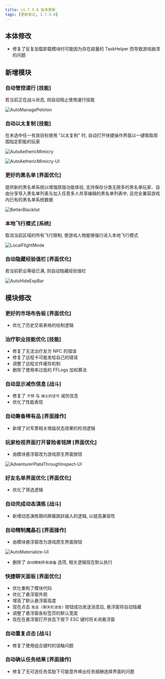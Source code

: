 ```yaml
---
title: v1.7.5.0 版本更新
tags: [更新笔记, 1.7.5.0]
---
```


## 本体修改

- 修复了反复加载卸载模块时可能因为存在超量的 TaskHelper 而导致游戏崩溃的问题

## 新增模块

### 自动管控速行 [技能]

若当前正在战斗状态, 则自动阻止使用速行技能

![AutoManagePeloton](/assets/Changelog/1.7.5.0/AutoManagePeloton.png)

### 自动以太复制 [技能]

在未选中任一有效目标使用 "以太复制" 时, 自动打开快捷操作界面以一键吸取周围指定职能的玩家

![AutoAethericMimicry](/assets/Changelog/1.7.5.0/AutoAethericMimicry.png)

![AutoAethericMimicry-UI](/assets/Changelog/1.7.5.0/AutoAethericMimicry-UI.png)

### 更好的黑名单 [界面优化]

提供新的黑名单系统以增强原版功能体验, 支持保存分类无限多的黑名单玩家、自由分享导入黑名单列表与加入任意多人共享编辑的黑名单列表中, 且完全兼容游戏内已有的黑名单系统数据

![BetterBlacklist](/assets/Changelog/1.7.5.0/BetterBlacklist.png)

### 本地飞行模式 [系统]

取消当前区域的所有飞行限制, 使游戏人物能够强行进入本地飞行模式

![LocalFlightMode](/assets/Changelog/1.7.5.0/LocalFlightMode.png)

### 自动隐藏经验值栏 [界面优化]

若当前职业等级已满, 则自动隐藏经验值栏

![AutoHideExpBar](/assets/Changelog/1.7.5.0/AutoHideExpBar.png)

## 模块修改

### 更好的市场布告板 [界面优化]

- 优化了历史交易表格的绘制逻辑

### 治疗职业技能优化 [技能]

- 修复了无法治疗友方 NPC 的错误
- 修复了远程卡可能发给自己的错误
- 调整了远程文件缓存机制
- 删除了使用率过低的 FFLogs 加权算法

### 自动显示减伤信息 [战斗]

- 修复了 `干预` 与 `骑士的坚守` 减伤信息
- 优化了性能表现

### 自动筹备稀有品 [界面操作]

- 新增了对军票相关增益状态效果的检测逻辑

### 玩家检视界面打开冒险者铭牌 [界面优化]

- 由模块悬浮窗改为游戏原生界面按钮

![AdventurerPlateThroughInspect-UI](/assets/Changelog/1.7.5.0/AdventurerPlateThroughInspect-UI.png)

### 好友名单界面优化 [界面优化]

- 优化了筛选逻辑

### 自动完成动态演练 [战斗]

- 新增动态演练期间屏蔽跳跃输入的逻辑, 以提高兼容性

### 自动精制魔晶石 [界面操作]

- 由模块悬浮窗改为游戏原生界面按钮

![AutoMaterialize-UI](/assets/Changelog/1.7.5.0/AutoMaterialize-UI.png)

- 删除了 `自动精制所有装备` 选项, 相关逻辑现在默认执行

### 快捷聊天面板 [界面优化]

- 优化重构了模块代码
- 优化了悬浮窗外观
- 增高了默认悬浮窗高度
- 现在点击 `发送 (聊天栏消息)` 按钮成功发送消息后, 悬浮窗将自动隐藏
- 调整了悬浮窗各标签页的默认宽度
- 现在在悬浮窗打开状态下按下 ESC 键时将关闭悬浮窗

### 自动重复点击 [战斗]

- 修复了使用组合键时的误触问题

### 自动确认任务结果 [界面操作]

- 修复了无可选任务奖励下可能意外唤出任务报酬选择界面的问题
